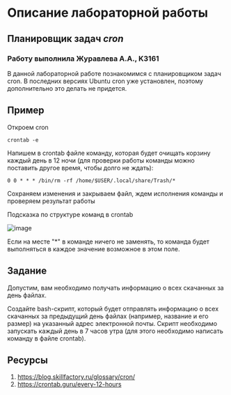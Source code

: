 # Описание лабораторной работы
## Планировщик задач _cron_
### Работу выполнила Журавлева А.А., K3161
В данной лабораторной работе познакомимся с планировщиком задач cron. В последних версиях Ubuntu cron уже установлен, поэтому дополнительно это делать не придется.
## Пример
Откроем cron
````
crontab -e
````
Напишем в crontab файле команду, которая будет очищать корзину каждый день в 12 ночи (для проверки работы команды можно поставить другое время, чтобы долго не ждать):
```
0 0 * * * /bin/rm -rf /home/$USER/.local/share/Trash/*
```
Сохраняем изменения и закрываем файл, ждем исполнения команды и проверяем результат работы

Подсказка по структуре команд в crontab

![image](https://github.com/user-attachments/assets/0758240b-0841-457b-a3c5-7ac862e029c1)

Если на месте "*" в команде ничего не заменять, то команда будет выполняться в каждое значение возможное в этом поле.
## Задание 
Допустим, вам необходимо получать информацию о всех скачанных за день файлах.

Создайте bash-скрипт, который будет отправлять информацию о всех скачанных за предыдущий день файлах (например, название и его размер) на указанный адрес электронной почты. Скрипт необходимо запускать каждый день в 7 часов утра (для этого необходимо написать команду в файле crontab). 
## Ресурсы 
1. https://blog.skillfactory.ru/glossary/cron/
2. https://crontab.guru/every-12-hours
